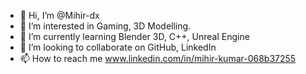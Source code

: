 - 👋 Hi, I’m @Mihir-dx
- 👀 I’m interested in Gaming, 3D Modelling.
- 🌱 I’m currently learning Blender 3D, C++, Unreal Engine
- 💞️ I’m looking to collaborate on GitHub, LinkedIn
- 📫 How to reach me www.linkedin.com/in/mihir-kumar-068b37255

<!---
Mihir-dx/Mihir-dx is a ✨ special ✨ repository because its `README.md` (this file) appears on your GitHub profile.
You can click the Preview link to take a look at your changes.
--->
